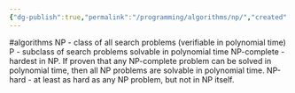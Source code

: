 ```yaml
---
{"dg-publish":true,"permalink":"/programming/algorithms/np/","created":"","updated":""}
---
```


#algorithms 
NP - class of all search problems (verifiable in polynomial time)
P - subclass of search problems solvable in polynomial time
NP-complete - hardest in NP. If proven that any NP-complete problem can be solved in polynomial time, then all NP problems are solvable in polynomial time.
NP-hard - at least as hard as any NP problem, but not in NP itself.